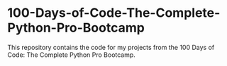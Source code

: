 # 100-Days-of-Code-The-Complete-Python-Pro-Bootcamp
This repository contains the code for my projects from the 100 Days of Code: The Complete Python Pro Bootcamp.
